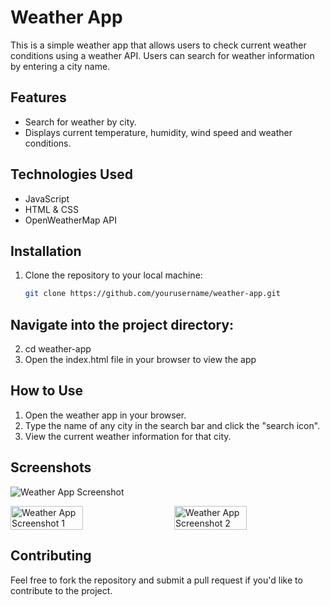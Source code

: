 # Weather App

This is a simple weather app that allows users to check current weather conditions using a weather API. Users can search for weather information by entering a city name.

## Features
- Search for weather by city.
- Displays current temperature, humidity, 
  wind speed and weather conditions.


## Technologies Used
- JavaScript
- HTML & CSS
- OpenWeatherMap API 


## Installation
1. Clone the repository to your local machine:
   ```bash
   git clone https://github.com/yourusername/weather-app.git

## Navigate into the project directory:
2. cd weather-app
3. Open the index.html file in your browser to view the app


## How to Use
1. Open the weather app in your browser.
2. Type the name of any city in the search bar and click the "search icon".
3. View the current weather information for that city.


## Screenshots
![Weather App Screenshot](Screenshot1.png)


<div style="display: flex; justify-content: space-between;">
    <img src="screenshot/screenshot1.png" alt="Weather App Screenshot 1" style="width: 48%;"/>
    <img src="screenshot/screenshot2.png" alt="Weather App Screenshot 2" style="width: 48%;"/>
</div>


## Contributing
Feel free to fork the repository and submit a pull request if you'd like to contribute to the project.

